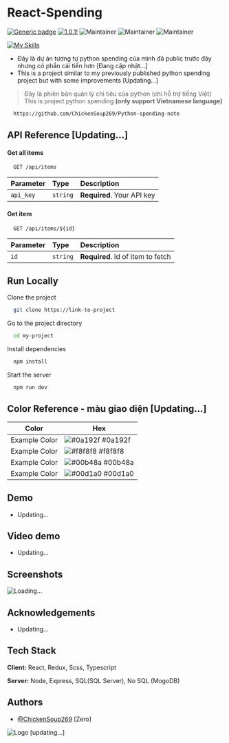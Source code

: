 # React-Spending

[![Generic badge](https://img.shields.io/badge/StatusProject-BETA-green.svg)](https://shields.io/) [![1.0.1!](https://img.shields.io/badge/Version-NONE-1abc9c.svg)](https://GitHub.com/Naereen/ama) ![Maintainer](https://img.shields.io/badge/React-Update-blue) ![Maintainer](https://img.shields.io/badge/Vite-Update-yellow) ![Maintainer](https://img.shields.io/badge/typescript-Update-red)

[![My Skills](https://skillicons.dev/icons?i=react,vite,typescript)](https://skillicons.dev)

- Đây là dự án tương tự python spending của mình đã public trước đây nhưng có phần cải tiến hơn [Đang cập nhật...]
- This is a project similar to my previously published python spending project
  but with some improvements [Updating...]

> Đây là phiên bản quản lý chi tiêu của python (chỉ hỗ trợ tiếng Việt)  
> This is project python spending **(only support Vietnamese language)**

```bash
  https://github.com/ChickenSoup269/Python-spending-note
```

## API Reference [Updating...]

#### Get all items

```http
  GET /api/items
```

| Parameter | Type     | Description                |
| :-------- | :------- | :------------------------- |
| `api_key` | `string` | **Required**. Your API key |

#### Get item

```http
  GET /api/items/${id}
```

| Parameter | Type     | Description                       |
| :-------- | :------- | :-------------------------------- |
| `id`      | `string` | **Required**. Id of item to fetch |

## Run Locally

Clone the project

```bash
  git clone https://link-to-project
```

Go to the project directory

```bash
  cd my-project
```

Install dependencies

```bash
  npm install
```

Start the server

```bash
  npm run dev
```

## Color Reference - màu giao diện [Updating...]

| Color         | Hex                                                              |
| ------------- | ---------------------------------------------------------------- |
| Example Color | ![#0a192f](https://via.placeholder.com/10/0a192f?text=+) #0a192f |
| Example Color | ![#f8f8f8](https://via.placeholder.com/10/f8f8f8?text=+) #f8f8f8 |
| Example Color | ![#00b48a](https://via.placeholder.com/10/00b48a?text=+) #00b48a |
| Example Color | ![#00d1a0](https://via.placeholder.com/10/00b48a?text=+) #00d1a0 |

## Demo

- Updating...

## Video demo

- Updating...

## Screenshots

<img src="https://encrypted-tbn0.gstatic.com/images?q=tbn:ANd9GcSRqVzvKNxNa_V032VUunXlTUziXbXq9PlBag&s" alt="Loading..." />

## Acknowledgements

- Updating...

## Tech Stack

**Client:** React, Redux, Scss, Typescript

**Server:** Node, Express, SQL(SQL Server), No SQL (MogoDB)

## Authors

- [@ChickenSoup269](https://www.github.com/ChickenSoup269) [Zero]

![Logo]() [updating...]
